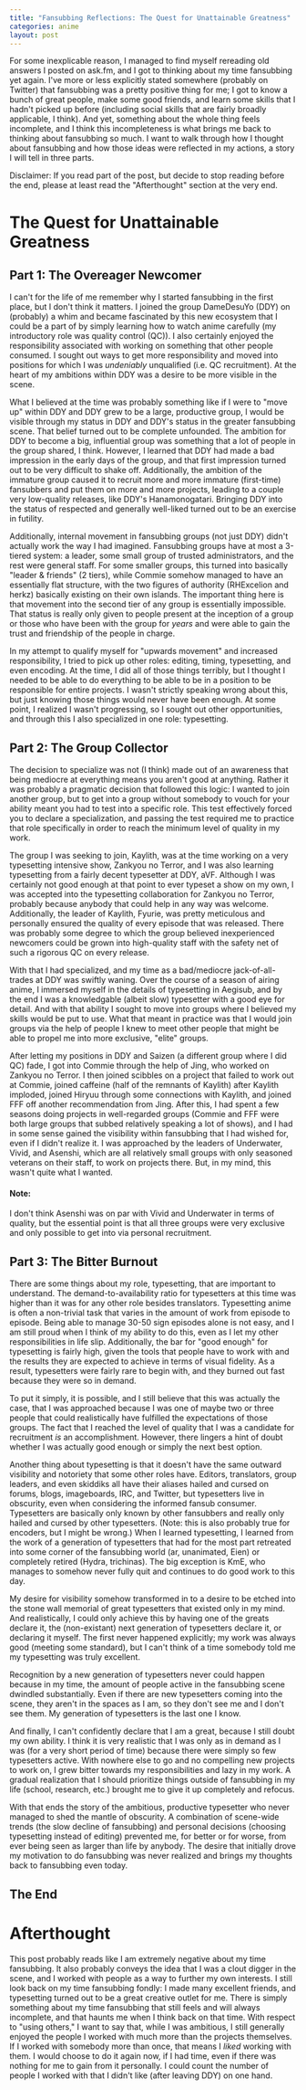 ```yaml
---
title: "Fansubbing Reflections: The Quest for Unattainable Greatness"
categories: anime
layout: post
---
```


For some inexplicable reason, I managed to find myself rereading old answers I posted on ask.fm, and I got to thinking about my time fansubbing yet again. I've more or less explicitly stated somewhere (probably on Twitter) that fansubbing was a pretty positive thing for me; I got to know a bunch of great people, make some good friends, and learn some skills that I hadn't picked up before (including social skills that are fairly broadly applicable, I think). And yet, something about the whole thing feels incomplete, and I think this incompleteness is what brings me back to thinking about fansubbing so much. I want to walk through how I thought about fansubbing and how those ideas were reflected in my actions, a story I will tell in three parts.

Disclaimer: If you read part of the post, but decide to stop reading before the end, please at least read the "Afterthought" section at the very end.

# The Quest for Unattainable Greatness

## Part 1: The Overeager Newcomer

I can't for the life of me remember why I started fansubbing in the first place, but I don't think it matters. I joined the group DameDesuYo (DDY) on (probably) a whim and became fascinated by this new ecosystem that I could be a part of by simply learning how to watch anime carefully (my introductory role was quality control (QC)). I also certainly enjoyed the responsibility associated with working on something that other people consumed. I sought out ways to get more responsibility and moved into positions for which I was *undeniably* unqualified (i.e. QC recruitment). At the heart of my ambitions within DDY was a desire to be more visible in the scene.

What I believed at the time was probably something like if I were to "move up" within DDY and DDY grew to be a large, productive group, I would be visible through my status in DDY and DDY's status in the greater fansubbing scene. That belief turned out to be complete unfounded. The ambition for DDY to become a big, influential group was something that a lot of people in the group shared, I think. However, I learned that DDY had made a bad impression in the early days of the group, and that first impression turned out to be very difficult to shake off. Additionally, the ambition of the immature group caused it to recruit more and more immature (first-time) fansubbers and put them on more and more projects, leading to a couple very low-quality releases, like DDY's Hanamonogatari. Bringing DDY into the status of respected and generally well-liked turned out to be an exercise in futility.

Additionally, internal movement in fansubbing groups (not just DDY) didn't actually work the way I had imagined. Fansubbing groups have at most a 3-tiered system: a leader, some small group of trusted administrators, and the rest were general staff. For some smaller groups, this turned into basically "leader & friends" (2 tiers), while Commie somehow managed to have an essentially flat structure, with the two figures of authority (RHExcelion and herkz) basically existing on their own islands. The important thing here is that movement into the second tier of any group is essentially impossible. That status is really only given to people present at the inception of a group or those who have been with the group for *years* and were able to gain the trust and friendship of the people in charge.

In my attempt to qualify myself for "upwards movement" and increased responsibility, I tried to pick up other roles: editing, timing, typesetting, and even encoding. At the time, I did all of those things terribly, but I thought I needed to be able to do everything to be able to be in a position to be responsible for entire projects. I wasn't strictly speaking wrong about this, but just knowing those things would never have been enough. At some point, I realized I wasn't progressing, so I sought out other opportunities, and through this I also specialized in one role: typesetting.

## Part 2: The Group Collector

The decision to specialize was not (I think) made out of an awareness that being mediocre at everything means you aren't good at anything. Rather it was probably a pragmatic decision that followed this logic: I wanted to join another group, but to get into a group without somebody to vouch for your ability meant you had to test into a specific role. This test effectively forced you to declare a specialization, and passing the test required me to practice that role specifically in order to reach the minimum level of quality in my work.

The group I was seeking to join, Kaylith, was at the time working on a very typesetting intensive show, Zankyou no Terror, and I was also learning typesetting from a fairly decent typesetter at DDY, aVF. Although I was certainly not good enough at that point to ever typeset a show on my own, I was accepted into the typesetting collaboration for Zankyou no Terror, probably because anybody that could help in any way was welcome. Additionally, the leader of Kaylith, Fyurie, was pretty meticulous and personally ensured the quality of every episode that was released. There was probably some degree to which the group believed inexperienced newcomers could be grown into high-quality staff with the safety net of such a rigorous QC on every release.

With that I had specialized, and my time as a bad/mediocre jack-of-all-trades at DDY was swiftly waning. Over the course of a season of airing anime, I immersed myself in the details of typesetting in Aegisub, and by the end I was a knowledgable (albeit slow) typesetter with a good eye for detail. And with that ability I sought to move into groups where I believed my skills would be put to use. What that meant in practice was that I would join groups via the help of people I knew to meet other people that might be able to propel me into more exclusive, "elite" groups.

After letting my positions in DDY and Saizen (a different group where I did QC) fade, I got into Commie through the help of Jing, who worked on Zankyou no Terror. I then joined scibbles on a project that failed to work out at Commie, joined caffeine (half of the remnants of Kaylith) after Kaylith imploded, joined Hiryuu through some connections with Kaylith, and joined FFF off another recommendation from Jing. After this, I had spent a few seasons doing projects in well-regarded groups (Commie and FFF were both large groups that subbed relatively speaking a lot of shows), and I had in some sense gained the visibility within fansubbing that I had wished for, even if I didn't realize it. I was approached by the leaders of Underwater, Vivid, and Asenshi, which are all relatively small groups with only seasoned veterans on their staff, to work on projects there. But, in my mind, this wasn't quite what I wanted.

#### Note:

I don't think Asenshi was on par with Vivid and Underwater in terms of quality, but the essential point is that all three groups were very exclusive and only possible to get into via personal recruitment. 

## Part 3: The Bitter Burnout

There are some things about my role, typesetting, that are important to understand. The demand-to-availability ratio for typesetters at this time was higher than it was for any other role besides translators. Typesetting anime is often a non-trivial task that varies in the amount of work from episode to episode. Being able to manage 30-50 sign episodes alone is not easy, and I am still proud when I think of my ability to do this, even as I let my other responsibilities in life slip. Additionally, the bar for "good enough" for typesetting is fairly high, given the tools that people have to work with and the results they are expected to achieve in terms of visual fidelity. As a result, typesetters were fairly rare to begin with, and they burned out fast because they were so in demand.

To put it simply, it is possible, and I still believe that this was actually the case, that I was approached because I was one of maybe two or three people that could realistically have fulfilled the expectations of those groups. The fact that I reached the level of quality that I was a candidate for recruitment *is* an accomplishment. However, there lingers a hint of doubt whether I was actually good enough or simply the next best option.

Another thing about typesetting is that it doesn't have the same outward visibility and notoriety that some other roles have. Editors, translators, group leaders, and even skiddiks all have their aliases hailed and cursed on forums, blogs, imageboards, IRC, and Twitter, but typesetters live in obscurity, even when considering the informed fansub consumer. Typesetters are basically only known by other fansubbers and really only hailed and cursed by other typesetters. (Note: this is also probably true for encoders, but I might be wrong.) When I learned typesetting, I learned from the work of a generation of typesetters that had for the most part retreated into some corner of the fansubbing world (ar, unanimated, Eien) or completely retired (Hydra, trichinas). The big exception is KmE, who manages to somehow never fully quit and continues to do good work to this day.

My desire for visibility somehow transformed in to a desire to be etched into the stone wall memorial of great typesetters that existed only in my mind. And realistically, I could only achieve this by having one of the greats declare it, the (non-existant) next generation of typesetters declare it, or declaring it myself. The first never happened explicitly; my work was always good (meeting some standard), but I can't think of a time somebody told me my typesetting was truly excellent.

Recognition by a new generation of typesetters never could happen because in my time, the amount of people active in the fansubbing scene dwindled substantially. Even if there are new typesetters coming into the scene, they aren't in the spaces as I am, so they don't see me and I don't see them. My generation of typesetters is the last one I know.

And finally, I can't confidently declare that I am a great, because I still doubt my own ability. I think it is very realistic that I was only as in demand as I was (for a very short period of time) because there were simply so few typesetters active. With nowhere else to go and no compelling new projects to work on, I grew bitter towards my responsibilities and lazy in my work. A gradual realization that I should prioritize things outside of fansubbing in my life (school, research, etc.) brought me to give it up completely and refocus.

With that ends the story of the ambitious, productive typesetter who never managed to shed the mantle of obscurity. A combination of scene-wide trends (the slow decline of fansubbing) and personal decisions (choosing typesetting instead of editing) prevented me, for better or for worse, from ever being seen as larger than life by anybody. The desire that initially drove my motivation to do fansubbing was never realized and brings my thoughts back to fansubbing even today.

## The End

# Afterthought

This post probably reads like I am extremely negative about my time fansubbing. It also probably conveys the idea that I was a clout digger in the scene, and I worked with people as a way to further my own interests. I still look back on my time fansubbing fondly: I made many excellent friends, and typesetting turned out to be a great creative outlet for me. There is simply something about my time fansubbing that still feels and will always incomplete, and that haunts me when I think back on that time. With respect to "using others," I want to say that, while I was ambitious, I still generally enjoyed the people I worked with much more than the projects themselves. If I worked with somebody more than once, that means I *liked* working with them. I would choose to do it again now, if I had time, even if there was nothing for me to gain from it personally. I could count the number of people I worked with that I didn't like (after leaving DDY) on one hand.
